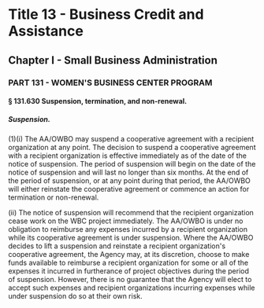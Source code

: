 
# Title 13 - Business Credit and Assistance
## Chapter I - Small Business Administration
### PART 131 - WOMEN'S BUSINESS CENTER PROGRAM
#### § 131.630 Suspension, termination, and non-renewal.
##### Suspension.

(1)(i) The AA/OWBO may suspend a cooperative agreement with a recipient organization at any point. The decision to suspend a cooperative agreement with a recipient organization is effective immediately as of the date of the notice of suspension. The period of suspension will begin on the date of the notice of suspension and will last no longer than six months. At the end of the period of suspension, or at any point during that period, the AA/OWBO will either reinstate the cooperative agreement or commence an action for termination or non-renewal.

(ii) The notice of suspension will recommend that the recipient organization cease work on the WBC project immediately. The AA/OWBO is under no obligation to reimburse any expenses incurred by a recipient organization while its cooperative agreement is under suspension. Where the AA/OWBO decides to lift a suspension and reinstate a recipient organization's cooperative agreement, the Agency may, at its discretion, choose to make funds available to reimburse a recipient organization for some or all of the expenses it incurred in furtherance of project objectives during the period of suspension. However, there is no guarantee that the Agency will elect to accept such expenses and recipient organizations incurring expenses while under suspension do so at their own risk.
